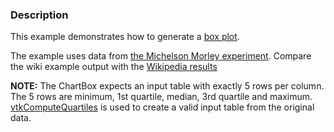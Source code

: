 ### Description
This example demonstrates how to generate a [box plot](https://en.wikipedia.org/wiki/Box_plot).

The example uses data from [the Michelson Morley experiment](https://en.wikipedia.org/wiki/Michelson%E2%80%93Morley_experiment). Compare the wiki example output with the [Wikipedia results](https://upload.wikimedia.org/wikipedia/commons/f/fa/Michelsonmorley-boxplot.svg)

**NOTE:** The ChartBox expects an input table with exactly 5 rows per column. The 5 rows are minimum, 1st quartile, median, 3rd quartile and maximum. [vtkComputeQuartiles](http://www.vtk.org/doc/nightly/html/classvtkComputeQuartiles.html) is used to create a valid input table from the original data.
